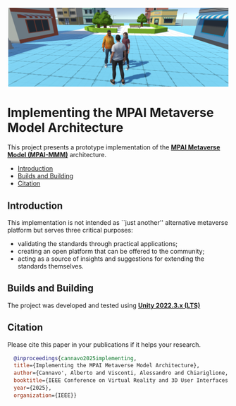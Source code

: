 <p align="center">
  <img src="header.png" alt="main" width="500">
</p>

# Implementing the MPAI Metaverse Model Architecture
This project presents a prototype implementation of the [**MPAI Metaverse Model (MPAI-MMM)**](https://mpai.community/standards/mpai-mmm/) architecture. 

* [Introduction](#introduction)
* [Builds and Building](#builds)
* [Citation](#citation)

## Introduction
This implementation is not intended as ``just another'' alternative metaverse platform but serves three critical purposes: 
* validating the standards through practical applications;
* creating an open platform that can be offered to the community;
* acting as a source of insights and suggestions for extending the standards themselves.

## Builds and Building
The project was developed and tested using [**Unity 2022.3.x (LTS)**](https://unity3d.com/unity/qa/lts-releases?version=2021.3)

## Citation
Please cite this paper in your publications if it helps your research.
```bibtex
  @inproceedings{cannavo2025implementing,
  title={Implementing the MPAI Metaverse Model Architecture},
  author={Cannavo', Alberto and Visconti, Alessandro and Chiariglione, Leonardo and Kudumakis, Panos and Chollet, G{\'e}rard and Sansen, Hugues and Menezes, Paulo and Lamberti, Fabrizio},
  booktitle={IEEE Conference on Virtual Reality and 3D User Interfaces Abstracts and Workshops},
  year={2025},
  organization={IEEE}}

